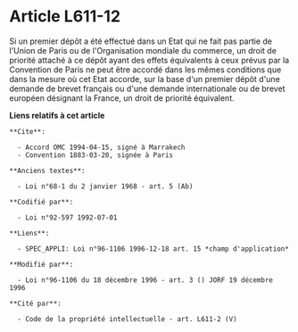 # Article L611-12

Si un premier dépôt a été effectué dans un Etat qui ne fait pas partie de l'Union de Paris ou de l'Organisation mondiale du
commerce, un droit de priorité attaché à ce dépôt ayant des effets équivalents à ceux prévus par la Convention de Paris ne
peut être accordé dans les mêmes conditions que dans la mesure où cet Etat accorde, sur la base d'un premier dépôt d'une
demande de brevet français ou d'une demande internationale ou de brevet européen désignant la France, un droit de priorité
équivalent.

**Liens relatifs à cet article**

	**Cite**:

	  - Accord OMC 1994-04-15, signé à Marrakech
	  - Convention 1883-03-20, signée à Paris

	**Anciens textes**:

	  - Loi n°68-1 du 2 janvier 1968 - art. 5 (Ab)

	**Codifié par**:

	  - Loi n°92-597 1992-07-01

	**Liens**:

	  - SPEC_APPLI: Loi n°96-1106 1996-12-18 art. 15 *champ d'application*

	**Modifié par**:

	  - Loi n°96-1106 du 18 décembre 1996 - art. 3 () JORF 19 décembre 1996

	**Cité par**:

	  - Code de la propriété intellectuelle - art. L611-2 (V)
